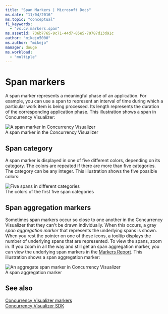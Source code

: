 ```yaml
---
title: "Span Markers | Microsoft Docs"
ms.date: "11/04/2016"
ms.topic: "conceptual"
f1_keywords: 
  - "vs.cv.markers.span"
ms.assetid: 736b7765-9c71-44d7-85e5-79787d13d91c
author: "mikejo5000"
ms.author: "mikejo"
manager: douge
ms.workload: 
  - "multiple"
---
```

# Span markers
A span marker represents a meaningful phase of an application. For example, you can use a span to represent an interval of time during which a particular work item is being processed. Its length represents the duration of the corresponding application phase. This illustration shows a span in Concurrency Visualizer:  
  
 ![A span marker in Concurrency Visualizer](../profiling/media/cvmarkerspan.png "CVMarkerSpan")  
A span marker in the Concurrency Visualizer  
  
## Span category  
 A span marker is displayed in one of five different colors, depending on its category. The colors are repeated if there are more than five categories. The category can be any integer. This illustration shows the five possible colors:  
  
 ![Five spans in different categories](../profiling/media/cvmarkerspancategory.png "CVMarkerSpanCategory")  
The colors of the first five span categories  
  
## Span aggregation markers  
 Sometimes span markers occur so close to one another in the Concurrency Visualizer that they can't be drawn individually. When this occurs, a gray *span aggregation marker* that represents the underlying spans is shown. When you rest the pointer on one of these icons, a tooltip displays the number of underlying spans that are represented. To view the spans, zoom in. If you zoom in all the way and still get an span aggregation marker, you can view the underlying span markers in the [Markers Report](../profiling/markers-report.md). This illustration shows a span aggregation marker:  
  
 ![An aggregate span marker in Concurrency Visualizer](../profiling/media/cvmarkerspanaggregate.png "CVMarkerSpanAggregate")  
A span aggregation marker  
  
## See also  
 [Concurrency Visualizer markers](../profiling/concurrency-visualizer-markers.md)   
 [Concurrency Visualizer SDK](../profiling/concurrency-visualizer-sdk.md)